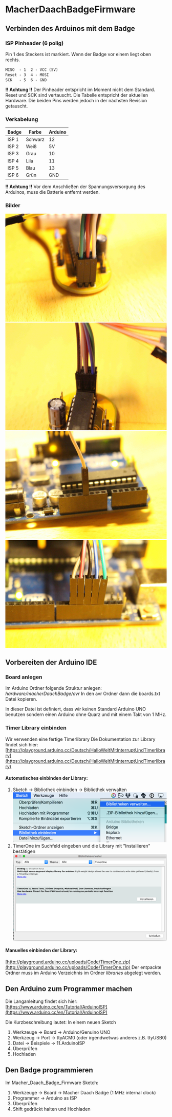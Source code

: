 # MacherDaachBadgeFirmware

## Verbinden des Arduinos mit dem Badge

### ISP Pinheader (6 polig)
Pin 1 des Steckers ist markiert. Wenn der Badge vor einem liegt oben rechts.

```
MISO  - 1  2 - VCC (5V)
Reset - 3  4 - MOSI
SCK   - 5  6 - GND
```

**!! Achtung !!**
Der Pinheader entspricht im Moment nicht dem Standard.
Reset und SCK sind vertauscht. Die Tabelle entspricht der aktuellen Hardware. Die beiden Pins werden jedoch in der nächsten Revision getauscht.

### Verkabelung

Badge    | Farbe    | Arduino
-------- | -------- | --------
ISP 1    | Schwarz  | 12
ISP 2    | Weiß     | 5V
ISP 3    | Grau     | 10
ISP 4    | Lila     | 11
ISP 5    | Blau     | 13
ISP 6    | Grün     | GND

**!! Achtung !!**
Vor dem Anschließen der Spannungsversorgung des Arduinos, muss die Batterie entfernt werden.

### Bilder
![](Pictures/ISP1.JPG)
![](Pictures/ISP2.JPG)
![](Pictures/Arduino1.JPG)
![](Pictures/Arduino2.JPG)

## Vorbereiten der Arduino IDE

### Board anlegen
Im Arduino Ordner folgende Struktur anlegen:
*hardware/macherDaachBadge/avr*
In den avr Ordner dann die boards.txt Datei kopieren.

In dieser Datei ist definiert, dass wir keinen Standard Arduino UNO benutzen sondern einen Arduino ohne Quarz und mit einem Takt von 1 MHz.

### Timer Library einbinden
Wir verwenden eine fertige Timerlibrary 
Die Dokumentation zur Library findet sich hier:
[https://playground.arduino.cc/Deutsch/HalloWeltMitInterruptUndTimerlibrary](https://playground.arduino.cc/Deutsch/HalloWeltMitInterruptUndTimerlibrary) 

#### Automatisches einbinden der Library:
1. Sketch -> Bibliothek einbinden -> Bibliothek verwalten
![](Pictures/TimerOne_1.png)
2. TimerOne im Suchfeld eingeben und die Library mit "Installieren" bestätigen
![](Pictures/TimerOne_2.png)

#### Manuelles einbinden der Library: 
[http://playground.arduino.cc/uploads/Code/TimerOne.zip](http://playground.arduino.cc/uploads/Code/TimerOne.zip) 
Der entpackte Ordner muss im Arduino Verzeichnis im Ordner *libraries* abgelegt werden.

## Den Arduino zum Programmer machen
Die Langanleitung findet sich hier:
[https://www.arduino.cc/en/Tutorial/ArduinoISP](https://www.arduino.cc/en/Tutorial/ArduinoISP) 

Die Kurzbeschreibung lautet:
In einem neuen Sketch
1. Werkzeuge -> Board -> Arduino/Genuino UNO
2. Werkzeug -> Port -> ttyACM0 (oder irgendwetwas anderes z.B. ttyUSB0)
3. Datei -> Beispiele -> 11.ArduinoISP
4. Überprüfen 
5. Hochladen

## Den Badge programmieren
Im Macher_Daach_Badge_Firmware Sketch:
1. Werkzeuge -> Board -> Macher Daach Badge (1 MHz internal clock)
2. Programmer -> Arduino as ISP
3. Überprüfen
4. Shift gedrückt halten und Hochladen